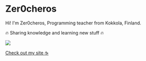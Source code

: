 # Zer0cheros

Hi! I'm Zer0cheros, Programming teacher from Kokkola, Finland.  



:fire: Sharing knowledge and learning new stuff :fire:

![](https://www.zer0cheros.fi/_next/image?url=/logo.webp&w=96&q=75)

[Check out my site :coffee:](https://zer0cheros.fi)
